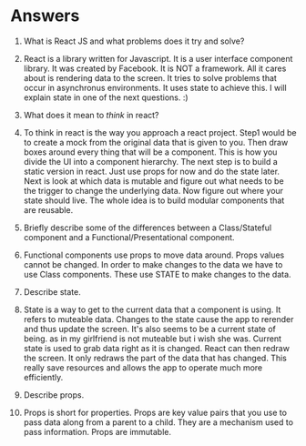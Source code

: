 # Answers

1.  What is React JS and what problems does it try and solve?

1. React is a library written for Javascript. It is a user interface component library. It was created by Facebook. It is NOT a framework. All it cares about is rendering data to the screen. 
It tries to solve problems that occur in asynchronus environments. It uses state to achieve this. I will explain state in one of the next questions. :)


1.  What does it mean to _think_ in react?

2. To think in react is the way you approach a react project. Step1 would be to create a mock from the original data that is given to you. Then draw boxes around every thing that
will be a component. This is how you divide the UI into a component hierarchy. The next step is to build a static version in react. Just use props for now and do the state later. 
Next is look at which data is mutable and figure out what needs to be the trigger to change the underlying data. Now figure out where your state should live. The whole idea is to build
modular components that are reusable. 

1.  Briefly describe some of the differences between a Class/Stateful component and a Functional/Presentational component.

3. Functional components use props to move data around. Props values cannot be changed. In order to make changes to the data we have to 
use Class components. These use STATE to make changes to the data. 

1.  Describe state.

4. State is a way to get to the current data that a component is using. It refers to muteable data. Changes to the state cause the app to rerender and thus update the screen. 
It's also seems to be a current state of being. as in my girlfriend is not muteable but i wish she was. Current state is used to grab data right as it is changed. React can then
redraw the screen. It only redraws the part of the data that has changed. This really save resources and allows the app to operate much more efficiently.  

1.  Describe props.

5. Props is short for properties. Props are key value pairs that you use to pass data along from a parent to a child. They are a mechanism used to pass information. Props are immutable.

